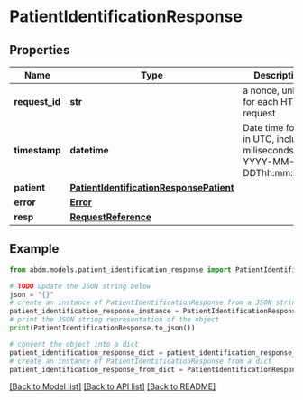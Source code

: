 # PatientIdentificationResponse


## Properties

Name | Type | Description | Notes
------------ | ------------- | ------------- | -------------
**request_id** | **str** | a nonce, unique for each HTTP request | 
**timestamp** | **datetime** | Date time format in UTC, includes miliseconds YYYY-MM-DDThh:mm:ss.vZ | 
**patient** | [**PatientIdentificationResponsePatient**](PatientIdentificationResponsePatient.md) |  | [optional] 
**error** | [**Error**](Error.md) |  | [optional] 
**resp** | [**RequestReference**](RequestReference.md) |  | 

## Example

```python
from abdm.models.patient_identification_response import PatientIdentificationResponse

# TODO update the JSON string below
json = "{}"
# create an instance of PatientIdentificationResponse from a JSON string
patient_identification_response_instance = PatientIdentificationResponse.from_json(json)
# print the JSON string representation of the object
print(PatientIdentificationResponse.to_json())

# convert the object into a dict
patient_identification_response_dict = patient_identification_response_instance.to_dict()
# create an instance of PatientIdentificationResponse from a dict
patient_identification_response_from_dict = PatientIdentificationResponse.from_dict(patient_identification_response_dict)
```
[[Back to Model list]](../README.md#documentation-for-models) [[Back to API list]](../README.md#documentation-for-api-endpoints) [[Back to README]](../README.md)


